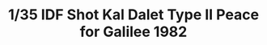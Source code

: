 ---
layout: product
title: "1/35 IDF Shot Kal Dalet Type II Peace for Galilee 1982"
price: "7900" 
desc: "Maketa"
img_path: "/assets/img/AFV35282.webp"
brand: "N/A"
available: false
special_offer: false
new: false
soon: false
cat: "010000"
subcat: "015100"
subsubcat: "0N/A"
sifra: "AFV35282"
popular: false
spec: false
---